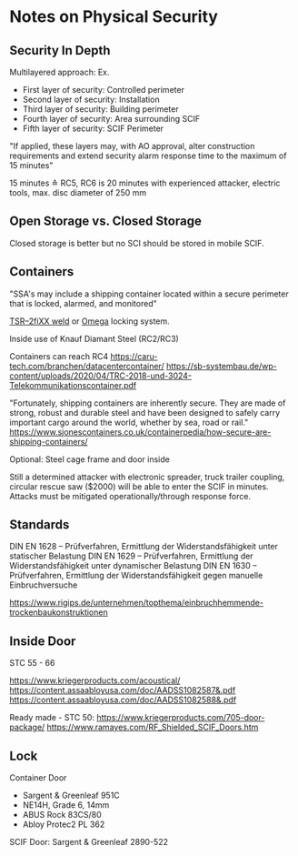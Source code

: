 # Notes on Physical Security

## Security In Depth

Multilayered approach: Ex.
* First layer of security: Controlled perimeter
* Second layer of security: Installation
* Third layer of security: Building perimeter
* Fourth layer of security: Area surrounding SCIF
* Fifth layer of security: SCIF Perimeter

"If applied, these layers may, with AO approval, alter construction requirements and extend security alarm response time to the maximum of 15 minutes"

15 minutes ≙ RC5, RC6 is 20 minutes with experienced attacker, electric tools, max. disc diameter of 250 mm

## Open Storage vs. Closed Storage

Closed storage is better but no SCI should be stored in mobile SCIF.

## Containers

"SSA's may include a shipping container located within a secure perimeter that is locked, alarmed, and monitored"

[TSR–2fiXX weld](http://www.trans-safety.de/tl_files/transsafety/produkte/2fixx/DE%202fiXX%20weld%20Produktblatt.pdf) or [Omega](https://cdn2.rexel.de/medias/sys_rexel_de/sheets/sheets/h71/h39/9152236486686/R100484380-Produktdatenblatt-PDF.pdf) locking system.

Inside use of Knauf Diamant Steel (RC2/RC3)

Containers can reach RC4 https://caru-tech.com/branchen/datacentercontainer/ https://sb-systembau.de/wp-content/uploads/2020/04/TRC-2018-und-3024-Telekommunikationscontainer.pdf

"Fortunately, shipping containers are inherently secure. They are made of strong, robust and durable steel and have been designed to safely carry important cargo around the world, whether by sea, road or rail." https://www.sjonescontainers.co.uk/containerpedia/how-secure-are-shipping-containers/

Optional: Steel cage frame and door inside

Still a determined attacker with electronic spreader, truck trailer coupling, circular rescue saw ($2000) will be able to enter the SCIF in minutes. Attacks must be mitigated operationally/through response force.

## Standards

DIN EN 1628 – Prüfverfahren, Ermittlung der Widerstandsfähigkeit unter statischer Belastung
DIN EN 1629 – Prüfverfahren, Ermittlung der Widerstandsfähigkeit unter dynamischer Belastung
DIN EN 1630 – Prüfverfahren, Ermittlung der Widerstandsfähigkeit gegen manuelle Einbruchversuche

https://www.rigips.de/unternehmen/topthema/einbruchhemmende-trockenbaukonstruktionen

## Inside Door

STC 55 - 66

https://www.kriegerproducts.com/acoustical/
https://content.assaabloyusa.com/doc/AADSS1082587&.pdf
https://content.assaabloyusa.com/doc/AADSS1082588&.pdf

Ready made - STC 50:
https://www.kriegerproducts.com/705-door-package/
https://www.ramayes.com/RF_Shielded_SCIF_Doors.htm

## Lock

Container Door
* Sargent & Greenleaf 951C
* NE14H, Grade 6, 14mm
* ABUS Rock 83CS/80
* Abloy Protec2 PL 362

SCIF Door: Sargent & Greenleaf 2890-522
